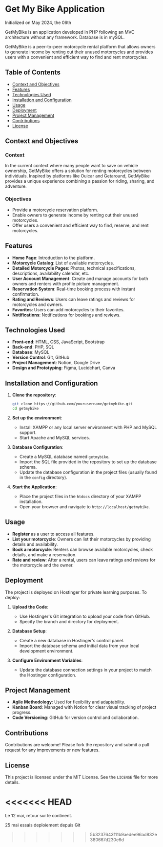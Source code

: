#  Get My Bike Application
Initialized on May 2024, the 06th

GetMyBike is an application developed in PHP following an MVC architecture without any framework.
Database is in mySQL.

GetMyBike is a peer-to-peer motorcycle rental platform that allows owners to generate income by renting out their unused motorcycles and provides users with a convenient and efficient way to find and rent motorcycles.

## Table of Contents

- [Context and Objectives](#context-and-objectives)
- [Features](#features)
- [Technologies Used](#technologies-used)
- [Installation and Configuration](#installation-and-configuration)
- [Usage](#usage)
- [Deployment](#deployment)
- [Project Management](#project-management)
- [Contributions](#contributions)
- [License](#license)

## Context and Objectives

### Context

In the current context where many people want to save on vehicle ownership, GetMyBike offers a solution for renting motorcycles between individuals. Inspired by platforms like Ouicar and Getaround, GetMyBike provides a unique experience combining a passion for riding, sharing, and adventure.

### Objectives

- Provide a motorcycle reservation platform.
- Enable owners to generate income by renting out their unused motorcycles.
- Offer users a convenient and efficient way to find, reserve, and rent motorcycles.

## Features

- **Home Page**: Introduction to the platform.
- **Motorcycle Catalog**: List of available motorcycles.
- **Detailed Motorcycle Pages**: Photos, technical specifications, descriptions, availability calendar, etc.
- **User Account Management**: Create and manage accounts for both owners and renters with profile picture management.
- **Reservation System**: Real-time booking process with instant confirmation.
- **Rating and Reviews**: Users can leave ratings and reviews for motorcycles and owners.
- **Favorites**: Users can add motorcycles to their favorites.
- **Notifications**: Notifications for bookings and reviews.

## Technologies Used

- **Front-end**: HTML, CSS, JavaScript, Bootstrap
- **Back-end**: PHP, SQL
- **Database**: MySQL
- **Version Control**: Git, GitHub
- **Project Management**: Notion, Google Drive
- **Design and Prototyping**: Figma, Lucidchart, Canva

## Installation and Configuration

1. **Clone the repository**:
    ```bash
    git clone https://github.com/yourusername/getmybike.git
    cd getmybike
    ```

2. **Set up the environment**:
    - Install XAMPP or any local server environment with PHP and MySQL support.
    - Start Apache and MySQL services.

3. **Database Configuration**:
    - Create a MySQL database named `getmybike`.
    - Import the SQL file provided in the repository to set up the database schema.
    - Update the database configuration in the project files (usually found in the `config` directory).

4. **Start the Application**:
    - Place the project files in the `htdocs` directory of your XAMPP installation.
    - Open your browser and navigate to `http://localhost/getmybike`.

## Usage

- **Register** as a user to access all features.
- **List your motorcycle**: Owners can list their motorcycles by providing details and availability.
- **Book a motorcycle**: Renters can browse available motorcycles, check details, and make a reservation.
- **Rate and review**: After a rental, users can leave ratings and reviews for the motorcycle and the owner.

## Deployment

The project is deployed on Hostinger for private learning purposes. To deploy:

1. **Upload the Code**:
    - Use Hostinger's Git integration to upload your code from GitHub.
    - Specify the branch and directory for deployment.

2. **Database Setup**:
    - Create a new database in Hostinger's control panel.
    - Import the database schema and initial data from your local development environment.

3. **Configure Environment Variables**:
    - Update the database connection settings in your project to match the Hostinger configuration.

## Project Management

- **Agile Methodology**: Used for flexibility and adaptability.
- **Kanban Board**: Managed with Notion for clear visual tracking of project progress.
- **Code Versioning**: GitHub for version control and collaboration.

## Contributions

Contributions are welcome! Please fork the repository and submit a pull request for any improvements or new features.

## License

This project is licensed under the MIT License. See the `LICENSE` file for more details.


<<<<<<< HEAD
=======
Le 12 mai, retour sur le continent.

25 mai essais deploiement depuis Git

>>>>>>> 5b3237643f11b9aedee96ad832e380667d230e6d
